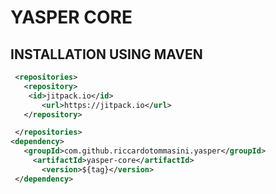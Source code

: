 # YASPER CORE


## INSTALLATION USING MAVEN

```xml
 <repositories>
   <repository>
    <id>jitpack.io</id>
       <url>https://jitpack.io</url>
   </repository>

 </repositories>
<dependency>
   <groupId>com.github.riccardotommasini.yasper</groupId>
     <artifactId>yasper-core</artifactId>
       <version>${tag}</version>
 </dependency>
```




